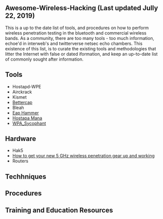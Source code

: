 ## Awesome-Wireless-Hacking (Last updated Jully 22, 2019)

This is a up to the date list of tools, and procedures on how to perform wireless penetration testing in the bluetooth and commercial wireless bands. As a community, there are too many tools - too much information, echoe'd in interweb's and twitterverse netsec echo chambers. This existence of this list, is to curate the existing tools and methodologies that litter the Internet with false or dated iformation, and keep an up-to-date list of commonly sought after information.


## Tools

- Hostapd-WPE
- Airckrack
- Kismet
- [Bettercap](https://github.com/bettercap/bettercap)
- Bleah
- [Eap Hammer](https://github.com/s0lst1c3/eaphammer)
- [Hostapa Mana](https://github.com/sensepost/hostapd-mana)
- [WPA_Sycophant](https://github.com/sensepost/wpa_sycophant)


## Hardware

- Hak5
- [How to get your new 5 GHz wireless penetration gear up and working](https://medium.com/@adam.toscher/configure-your-new-wireless-ac-1fb65c6ada57)
- Routers


## Techhniques

## Procedures


## Training and Education Resources
